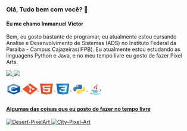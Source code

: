 ### Olá, Tudo bem com você? 👋

#### Eu me chamo Immanuel Victor

 Bem, eu gosto bastante de programar, eu atualmente estou cursando Analise e Desenvolvimento de Sistemas (ADS) no 
 Instituto Federal da Paraiba - Campus Cajazeiras(IFPB). Eu atualmente estou estudando as linguagens Python e Java, e no meu tempo livre eu gosto de fazer Pixel Arts.
 

<div>
  <a href="https://github.com/Immanuel-Victor">
  <img height="180em" src="https://github-readme-stats.vercel.app/api?username=Immanuel-Victor&show_icons=true&theme=tokyonight&include_all_commits=true&count_private=true&custom_title=Meus Status"/>
  <img height="180em" src="https://github-readme-stats.vercel.app/api/top-langs/?username=Immanuel-Victor&layout=compact&langs_count=7&theme=tokyonight"/>
</div>
  <div style="display: inline_block"><br>
  <img align="center" alt="Vi-C" height="30" width="40" src="https://raw.githubusercontent.com/devicons/devicon/master/icons/c/c-original.svg">
  <img align="center" alt="Vi-git" height="30" width="40" src="https://raw.githubusercontent.com/devicons/devicon/master/icons/git/git-original.svg">
  <img align="center" alt="Vi-HTML" height="30" width="40" src="https://raw.githubusercontent.com/devicons/devicon/master/icons/html5/html5-original.svg">
  <img align="center" alt="Vi-CSS" height="30" width="40" src="https://raw.githubusercontent.com/devicons/devicon/master/icons/css3/css3-original.svg">
  <img align="center" alt="Vi-Python" height="30" width="40" src="https://raw.githubusercontent.com/devicons/devicon/master/icons/python/python-original.svg">
  <img align="center" alt="Vi-Java" height="30" width="40" src="https://raw.githubusercontent.com/devicons/devicon/master/icons/java/java-original.svg">
</div>

  ##
  
  #### Algumas das coisas que eu gosto de fazer no tempo livre
 
 <img alt="Desert-PixelArt" height="160" width="200" src="https://user-images.githubusercontent.com/84516493/128793656-7393310d-e800-4539-9b6c-a96f2f6e42f7.png">
 <img alt="City-Pixel-Art" height="160" width="200" src="https://user-images.githubusercontent.com/84516493/128794102-b6cd3ed0-ec51-41d1-86bb-a9400b43d4c2.png">
